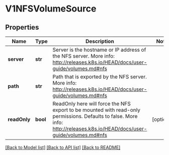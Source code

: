 # V1NFSVolumeSource

## Properties
Name | Type | Description | Notes
------------ | ------------- | ------------- | -------------
**server** | **str** | Server is the hostname or IP address of the NFS server. More info: http://releases.k8s.io/HEAD/docs/user-guide/volumes.md#nfs | 
**path** | **str** | Path that is exported by the NFS server. More info: http://releases.k8s.io/HEAD/docs/user-guide/volumes.md#nfs | 
**readOnly** | **bool** | ReadOnly here will force the NFS export to be mounted with read-only permissions. Defaults to false. More info: http://releases.k8s.io/HEAD/docs/user-guide/volumes.md#nfs | [optional] 

[[Back to Model list]](../README.md#documentation-for-models) [[Back to API list]](../README.md#documentation-for-api-endpoints) [[Back to README]](../README.md)


